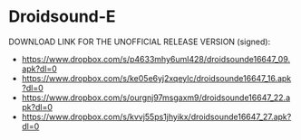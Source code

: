 Droidsound-E 
============

DOWNLOAD LINK FOR THE UNOFFICIAL RELEASE VERSION (signed):

* https://www.dropbox.com/s/p4633mhy6uml428/droidsounde16647_09.apk?dl=0
* https://www.dropbox.com/s/ke05e6yj2xqeylc/droidsounde16647_16.apk?dl=0
* https://www.dropbox.com/s/ourgnj97msgaxm9/droidsounde16647_22.apk?dl=0
* https://www.dropbox.com/s/kvvj55ps1jhyikx/droidsounde16647_27.apk?dl=0
